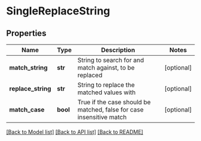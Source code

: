 # SingleReplaceString

## Properties
Name | Type | Description | Notes
------------ | ------------- | ------------- | -------------
**match_string** | **str** | String to search for and match against, to be replaced | [optional] 
**replace_string** | **str** | String to replace the matched values with | [optional] 
**match_case** | **bool** | True if the case should be matched, false for case insensitive match | [optional] 

[[Back to Model list]](../README.md#documentation-for-models) [[Back to API list]](../README.md#documentation-for-api-endpoints) [[Back to README]](../README.md)


